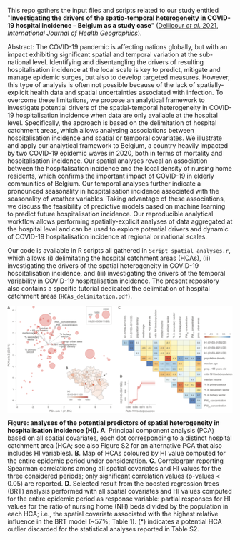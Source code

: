 This repo gathers the input files and scripts related to our study entitled "**Investigating the drivers of the spatio-temporal heterogeneity in COVID-19 hospital incidence – Belgium as a study case**" ([Dellicour *et al*. 2021](https://www.nature.com/articles/s41586-023-06471-0), *International Journal of Health Geographics*).

Abstract: The COVID-19 pandemic is affecting nations globally, but with an impact exhibiting significant spatial and temporal variation at the sub-national level. Identifying and disentangling the drivers of resulting hospitalisation incidence at the local scale is key to predict, mitigate and manage epidemic surges, but also to develop targeted measures. However, this type of analysis is often not possible because of the lack of spatially-explicit health data and spatial uncertainties associated with infection. To overcome these limitations, we propose an analytical framework to investigate potential drivers of the spatial-temporal heterogeneity in COVID-19 hospitalisation incidence when data are only available at the hospital level. Specifically, the approach is based on the delimitation of hospital catchment areas, which allows analysing associations between hospitalisation incidence and spatial or temporal covariates. We illustrate and apply our analytical framework to Belgium, a country heavily impacted by two COVID-19 epidemic waves in 2020, both in terms of mortality and hospitalisation incidence. Our spatial analyses reveal an association between the hospitalisation incidence and the local density of nursing home residents, which confirms the important impact of COVID-19 in elderly communities of Belgium. Our temporal analyses further indicate a pronounced seasonality in hospitalisation incidence associated with the seasonality of weather variables. Taking advantage of these associations, we discuss the feasibility of predictive models based on machine learning to predict future hospitalisation incidence. Our reproducible analytical workflow allows performing spatially-explicit analyses of data aggregated at the hospital level and can be used to explore potential drivers and dynamic of COVID-19 hospitalisation incidence at regional or national scales.

Our code is available in R scripts all gathered in `Script_spatial_analyses.r`, which allows (i) delimitating the hospital catchment areas (HCAs), (ii) investigating the drivers of the spatial heterogeneity in COVID-19 hospitalisation incidence, and (iii) investigating the drivers of the temporal variability in COVID-19 hospitalisation incidence. The present repository also contains a specific tutorial dedicated the delimitation of hospital catchment areas (`HCAs_delimitation.pdf`).

<img src="Scripts_&_data/Figure_4_31012023.png" align="center" alt="" />

**Figure: analyses of the potential predictors of spatial heterogeneity in hospitalisation incidence (HI).** **A**. Principal component analysis (PCA) based on all spatial covariates, each dot corresponding to a distinct hospital catchment area (HCA; see also Figure S2 for an alternative PCA that also includes HI variables). **B**. Map of HCAs coloured by HI value computed for the entire epidemic period under consideration. **C**. Correlogram reporting Spearman correlations among all spatial covariates and HI values for the three considered periods; only significant correlation values (p-values < 0.05) are reported. **D**. Selected result from the boosted regression trees (BRT) analysis performed with all spatial covariates and HI values computed for the entire epidemic period as response variable: partial responses for HI values for the ratio of nursing home (NH) beds divided by the population in each HCA; i.e., the spatial covariate associated with the highest relative influence in the BRT model (~57%; Table 1). (\*) indicates a potential HCA outlier discarded for the statistical analyses reported in Table S2.

